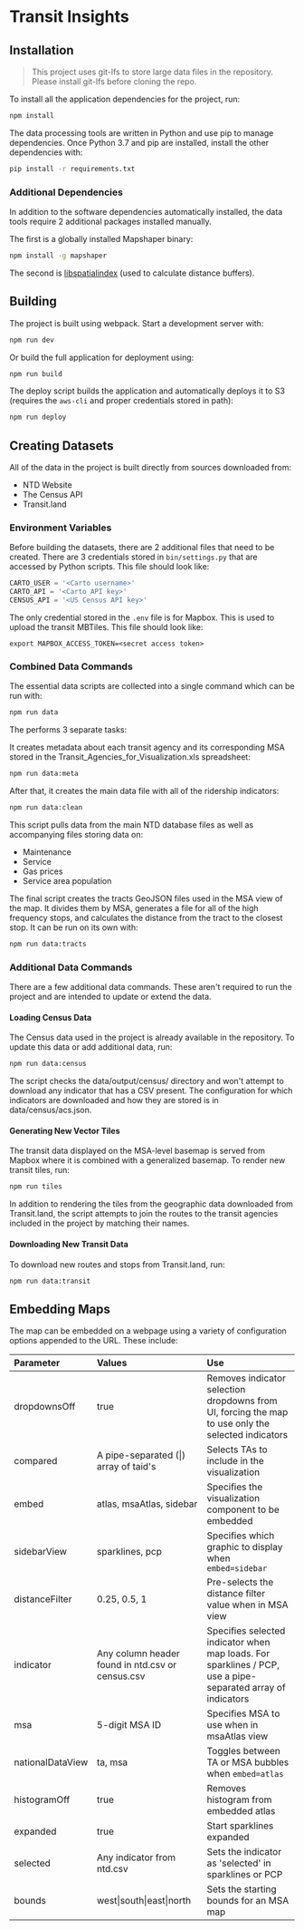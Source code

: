 # Transit Insights

## Installation

> This project uses git-lfs to store large data files in the repository. Please install git-lfs before cloning the repo.

To install all the application dependencies for the project, run:

```sh
npm install
```

The data processing tools are written in Python and use pip to manage dependencies. Once Python 3.7 and pip are installed, install the other dependencies with:

```sh
pip install -r requirements.txt 
```

### Additional Dependencies

In addition to the software dependencies automatically installed, the data tools require 2 additional packages installed manually.

The first is a globally installed Mapshaper binary:

```sh
npm install -g mapshaper
```

The second is [libspatialindex](https://libspatialindex.org/install.html) (used to calculate distance buffers). 

## Building

The project is built using webpack. Start a development server with:

```sh
npm run dev
```

Or build the full application for deployment using:

```sh
npm run build
```

The deploy script builds the application and automatically deploys it to S3 (requires the `aws-cli` and proper credentials stored in path):

```sh
npm run deploy
```

## Creating Datasets

All of the data in the project is built directly from sources downloaded from:

* NTD Website
* The Census API
* Transit.land

### Environment Variables

Before building the datasets, there are 2 additional files that need to be created. There are 3 credentials stored in `bin/settings.py` that are accessed by Python scripts. This file should look like:

```py
CARTO_USER = '<Carto username>'
CARTO_API = '<Carto API key>'
CENSUS_API = '<US Census API key>'
```

The only credential stored in the `.env` file is for Mapbox. This is used to upload the transit MBTiles. This file should look like:

```env
export MAPBOX_ACCESS_TOKEN=<secret access token>
```

### Combined Data Commands

The essential data scripts are collected into a single command which can be run with:

```sh
npm run data
```

The performs 3 separate tasks:

It creates metadata about each transit agency and its corresponding MSA stored in the Transit_Agencies_for_Visualization.xls spreadsheet:

```sh
npm run data:meta
```

After that, it creates the main data file with all of the ridership indicators:

```sh
npm run data:clean
```
 
This script pulls data from the main NTD database files as well as accompanying files storing data on:

* Maintenance
* Service
* Gas prices
* Service area population

The final script creates the tracts GeoJSON files used in the MSA view of the map. It divides them by MSA, generates a file for all of the high frequency stops, and calculates the distance from the tract to the closest stop. It can be run on its own with:

```sh
npm run data:tracts
```

### Additional Data Commands

There are a few additional data commands. These aren't required to run the project and are intended to update or extend the data.

#### Loading Census Data

The Census data used in the project is already available in the repository. To update this data or add additional data, run:

```sh
npm run data:census
```

The script checks the data/output/census/ directory and won't attempt to download any indicator that has a CSV present. The configuration for which indicators are downloaded and how they are stored is in data/census/acs.json.

#### Generating New Vector Tiles

The transit data displayed on the MSA-level basemap is served from Mapbox where it is combined with a generalized basemap. To render new transit tiles, run:

```sh
npm run tiles
```

In addition to rendering the tiles from the geographic data downloaded from Transit.land, the script attempts to join the routes to the transit agencies included in the project by matching their names.

#### Downloading New Transit Data

To download new routes and stops from Transit.land, run:

```sh
npm run data:transit
```

## Embedding Maps

The map can be embedded on a webpage using a variety of configuration options appended to the URL. These include:

| Parameter | Values | Use |
|:--|:--|:--|
| dropdownsOff | true | Removes indicator selection dropdowns from UI, forcing the map to use only the selected indicators |
| compared | A pipe-separated (\|) array of taid's | Selects TAs to include in the visualization |
| embed | atlas, msaAtlas, sidebar | Specifies the visualization component to be embedded |
| sidebarView | sparklines, pcp | Specifies which graphic to display when `embed=sidebar` |
| distanceFilter | 0.25, 0.5, 1 | Pre-selects the distance filter value when in MSA view |
| indicator | Any column header found in ntd.csv or census.csv | Specifies selected indicator when map loads. For sparklines / PCP, use a pipe-separated array of indicators |
| msa | 5-digit MSA ID | Specifies MSA to use when in msaAtlas view |
| nationalDataView | ta, msa | Toggles between TA or MSA bubbles when `embed=atlas` |
| histogramOff | true | Removes histogram from embedded atlas |
| expanded | true | Start sparklines expanded |
| selected | Any indicator from ntd.csv | Sets the indicator as 'selected' in sparklines or PCP |
| bounds | west\|south\|east\|north | Sets the starting bounds for an MSA map |
